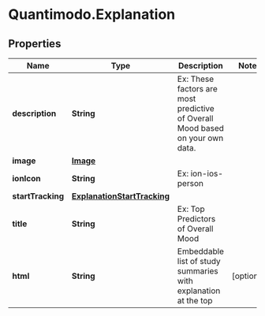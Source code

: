 # Quantimodo.Explanation

## Properties
Name | Type | Description | Notes
------------ | ------------- | ------------- | -------------
**description** | **String** | Ex: These factors are most predictive of Overall Mood based on your own data. | 
**image** | [**Image**](Image.md) |  | 
**ionIcon** | **String** | Ex: ion-ios-person | 
**startTracking** | [**ExplanationStartTracking**](ExplanationStartTracking.md) |  | 
**title** | **String** | Ex: Top Predictors of Overall Mood | 
**html** | **String** | Embeddable list of study summaries with explanation at the top | [optional] 


